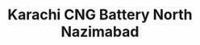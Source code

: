 ---
title: "Karachi CNG Battery North Nazimabad"
url: /karachi/karachi-cng-battery-north-nazimabad/
shop: car repair
---